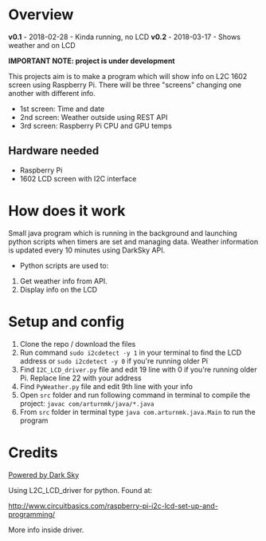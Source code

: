 # Overview

**v0.1** - 2018-02-28 - Kinda running, no LCD
**v0.2** - 2018-03-17 - Shows weather and on LCD

**IMPORTANT NOTE: project is under development**

This projects aim is to make a program which will show info on L2C 1602 screen using Raspberry Pi.
There will be three "screens" changing one another with different info.
* 1st screen: Time and date
* 2nd screen: Weather outside using REST API
* 3rd screen: Raspberry Pi CPU and GPU temps

## Hardware needed
* Raspberry Pi
* 1602 LCD screen with I2C interface

# How does it work
Small java program which is running in the background and launching python scripts when timers are set and managing data. Weather information is updated every 10 minutes using DarkSky API.
* Python scripts are used to: 
1) Get weather info from API. 
2) Display info on the LCD 

# Setup and config

1) Clone the repo / download the files 
2) Run command `sudo i2cdetect -y 1` in your terminal to find the LCD address or `sudo i2cdetect -y 0` if you're running older Pi
3) Find `I2C_LCD_driver.py` file and edit 19 line with 0 if you're running older Pi. Replace line 22 with your address
4) Find `PyWeather.py` file and edit 9th line with your info  
5) Open `src` folder and run following command in terminal to compile the project: `javac com/arturnmk/java/*.java`
6) From `src` folder in terminal type `java com.arturnmk.java.Main` to run the program 




# Credits
[Powered by Dark Sky](https://darksky.net/poweredby/)

Using L2C_LCD_driver for python. Found at:

http://www.circuitbasics.com/raspberry-pi-i2c-lcd-set-up-and-programming/

More info inside driver.
